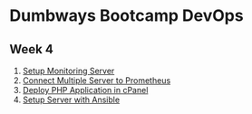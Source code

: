# Dumbways Bootcamp DevOps
## Week 4

1. [Setup Monitoring Server](https://github.com/gilbranfairuz/Dumbways-Bootcamp-Devops/tree/master/week4/SetupMonitoringServer)
2. [Connect Multiple Server to Prometheus](https://github.com/gilbranfairuz/Dumbways-Bootcamp-Devops/tree/master/week4/ConnectMultipleServertoPrometheus)
3. [Deploy PHP Application in cPanel](https://github.com/gilbranfairuz/Dumbways-Bootcamp-Devops/tree/master/week4/DeployPHPApplicationincPanel)
4. [Setup Server with Ansible](https://github.com/gilbranfairuz/Dumbways-Bootcamp-Devops/tree/master/week4/SetupServerwithAnsible)